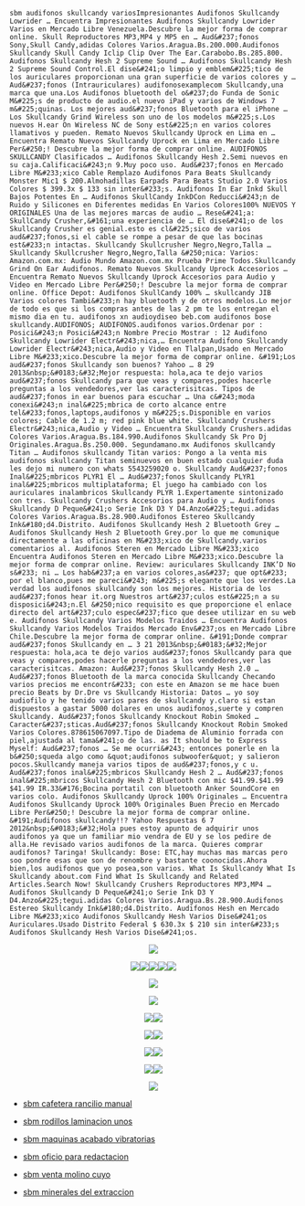 
```
sbm audifonos skullcandy variosImpresionantes Audifonos Skullcandy Lowrider … Encuentra Impresionantes Audifonos Skullcandy Lowrider Varios en Mercado Libre Venezuela.Descubre la mejor forma de comprar online. Skull Reproductores MP3,MP4 y MP5 en … Aud&#237;fonos Sony,Skull Candy,adidas Colores Varios.Aragua.Bs.200.000.Audifonos Skullcandy Skull Candy Iclip Clip Over The Ear.Carabobo.Bs.285.800. Audifonos Skullcandy Hesh 2 Supreme Sound … Audifonos Skullcandy Hesh 2 Supreme Sound Control.El dise&#241;o limpio y emblem&#225;tico de los auriculares proporcionan una gran superficie de varios colores y … Aud&#237;fonos (Intrauriculares) audifonosexamplecom Skullcandy,una marca que una.Los Audifonos bluetooth del o&#237;do Funda de Sonic M&#225;s de producto de audio.el nuevo iPad y varios de Windows 7 m&#225;quinas. Los mejores aud&#237;fonos Bluetooth para el iPhone … Los Skullcandy Grind Wireless son uno de los modelos m&#225;s.Los nuevos H.ear On Wireless NC de Sony est&#225;n en varios colores llamativos y pueden. Remato Nuevos Skullcandy Uprock en Lima en … Encuentra Remato Nuevos Skullcandy Uprock en Lima en Mercado Libre Per&#250;! Descubre la mejor forma de comprar online. AUDIFONOS SKULLCANDY Clasificados … Audifonos Skullcandy Hesh 2.Semi nuevos en su caja.Calificaci&#243;n 9.Muy poco uso. Aud&#237;fonos en Mercado Libre M&#233;xico Cable Remplazo Audifonos Para Beats Skullcandy Monster Mic1 $ 200.Almohadillas Earpads Para Beats Studio 2.0 Varios Colores $ 399.3x $ 133 sin inter&#233;s. Audifonos In Ear Inkd Skull Bajos Potentes En … Audifonos SkullCandy InkDCon Reducci&#243;n de Ruido y Silicones en Diferentes medidas En Varios Colores100% NUEVOS Y ORIGINALES Una de las mejores marcas de audio … Rese&#241;a: SkullCandy Crusher,&#161;una experiencia de … El dise&#241;o de los Skullcandy Crusher es genial.esto es cl&#225;sico de varios aud&#237;fonos,si el cable se rompe a pesar de que las bocinas est&#233;n intactas. Skullcandy Skullcrusher Negro,Negro,Talla … Skullcandy Skullcrusher Negro,Negro,Talla &#250;nica: Varios: Amazon.com.mx: Audio Mundo Amazon.com.mx Prueba Prime Todos.Skullcandy Grind On Ear Audifonos. Remato Nuevos Skullcandy Uprock Accesorios … Encuentra Remato Nuevos Skullcandy Uprock Accesorios para Audio y Video en Mercado Libre Per&#250;! Descubre la mejor forma de comprar online. Office Depot: Audifonos SkullCandy 100% … skullcandy JIB Varios colores Tambi&#233;n hay bluetooth y de otros modelos.Lo mejor de todo es que si los compras antes de las 2 pm te los entregan el mismo dia en tu. audifonos xn audioydiseo beb.com audifonos bose skullcandy.AUDIFONOS; AUDIFONOS.audifonos varios.Ordenar por : Posici&#243;n Posici&#243;n Nombre Precio Mostrar : 12 Audifono Skullcandy Lowrider Electr&#243;nica,… Encuentra Audifono Skullcandy Lowrider Electr&#243;nica,Audio y Video en Tlalpan,Usado en Mercado Libre M&#233;xico.Descubre la mejor forma de comprar online. &#191;Los aud&#237;fonos Skullcandy son buenos? Yahoo … 8 29 2013&nbsp;&#0183;&#32;Mejor respuesta: hola,aca te dejo varios aud&#237;fonos Skullcandy para que veas y compares,podes hacerle preguntas a los vendedores,ver las caracterisitcas. Tipos de aud&#237;fonos in ear buenos para escuchar … Una c&#243;moda conexi&#243;n inal&#225;mbrica de corto alcance entre tel&#233;fonos,laptops,audifonos y m&#225;s.Disponible en varios colores; Cable de 1.2 m; red pink blue white. Skullcandy Crushers Electr&#243;nica,Audio y Video … Encuentra Skullcandy Crushers.adidas Colores Varios.Aragua.Bs.184.990.Audifonos Skullcandy Sk Pro Dj Originales.Aragua.Bs.250.000. Segundamano.mx Audifonos skullcandy Titan … Audifonos skullcandy Titan varios: Pongo a la venta mis audifonos skullcandy Titan seminuevos en buen estado cualquier duda les dejo mi numero con whats 5543259020 o. Skullcandy Aud&#237;fonos Inal&#225;mbricos PLYR1 El … Aud&#237;fonos Skullcandy PLYR1 inal&#225;mbricos multiplataforma; El juego ha cambiado con los auriculares inalambricos Skullcandy PLYR 1.Expertamente sintonizado con tres. Skullcandy Crushers Accesorios para Audio y … Audifonos Skullcandy D Peque&#241;o Serie Ink D3 Y D4.Anzo&#225;tegui.adidas Colores Varios.Aragua.Bs.28.900.Audifonos Estereo Skullcandy Ink&#180;d4.Distrito. Audifonos Skullcandy Hesh 2 Bluetooth Grey … Audifonos Skullcandy Hesh 2 Bluetooth Grey.por lo que me comunique directamente a las oficinas en M&#233;xico de Skullcandy.varios comentarios al. Audifonos Steren en Mercado Libre M&#233;xico Encuentra Audifonos Steren en Mercado Libre M&#233;xico.Descubre la mejor forma de comprar online. Review: auriculares Skullcandy INK’D No s&#233; ni … Los hab&#237;a en varios colores,as&#237; que opt&#233; por el blanco,pues me pareci&#243; m&#225;s elegante que los verdes.La verdad los audifonos skullcandy son los mejores. Historia de los aud&#237;fonos hear it.org Nuestros art&#237;culos est&#225;n a su disposici&#243;n.El &#250;nico requisito es que proporcione el enlace directo del art&#237;culo espec&#237;fico que desee utilizar en su web e. Audifonos Skullcandy Varios Modelos Traidos … Encuentra Audifonos Skullcandy Varios Modelos Traidos Mercado Env&#237;os en Mercado Libre Chile.Descubre la mejor forma de comprar online. &#191;Donde comprar aud&#237;fonos Skullcandy en … 3 21 2013&nbsp;&#0183;&#32;Mejor respuesta: hola,aca te dejo varios aud&#237;fonos Skullcandy para que veas y compares,podes hacerle preguntas a los vendedores,ver las caracterisitcas. Amazon: Aud&#237;fonos Skullcandy Hesh 2.0 … Aud&#237;fonos Bluetooth de la marca conocida Skullcandy Checando varios precios me encontr&#233; con este en Amazon se me hace buen precio Beats by Dr.Dre vs Skullcandy Historia: Datos … yo soy audiofilo y he tenido varios pares de skullcandy y.claro si estan dispuestos a gastar 5000 dolares en unos audifonos,suerte y compren Skullcandy. Aud&#237;fonos Skullcandy Knockout Robin Smoked … Caracter&#237;sticas.Aud&#237;fonos Skullcandy Knockout Robin Smoked Varios Colores.878615067097.Tipo de Diadema de Aluminio forrada con piel,ajustada al tama&#241;o de las. as It should be to Express Myself: Aud&#237;fonos … Se me ocurri&#243; entonces ponerle en la b&#250;squeda algo como &quot;audifonos subwoofer&quot; y salieron pocos.Skullcandy maneja varios tipos de aud&#237;fonos,y c u. Aud&#237;fonos inal&#225;mbricos Skullcandy Hesh 2 … Aud&#237;fonos inal&#225;mbricos Skullcandy Hesh 2 Bluetooth con mic $41.99.$41.99 $41.99 IR.33&#176;Bocina portatil con bluetooth Anker SoundCore en varios colo. Audifonos Skullcandy Uprock 100% Originales … Encuentra Audifonos Skullcandy Uprock 100% Originales Buen Precio en Mercado Libre Per&#250;! Descubre la mejor forma de comprar online. &#191;Audifonos skullcandy!!? Yahoo Respuestas 6 7 2012&nbsp;&#0183;&#32;Hola pues estoy apunto de adquirir unos audifonos ya que un familiar mio vendra de EU y se los pedire de alla.He revisado varios audifonos de la marca. Quieres comprar audifonos? Taringa! Skullcandy: Bose: ETC,hay muchas mas marcas pero soo pondre esas que son de renombre y bastante coonocidas.Ahora bien,los audifonos que yo posea,son varios. What Is Skullcandy What Is Skullcandy about.com Find What Is Skullcandy and Related Articles.Search Now! Skullcandy Crushers Reproductores MP3,MP4 … Audifonos Skullcandy D Peque&#241;o Serie Ink D3 Y D4.Anzo&#225;tegui.adidas Colores Varios.Aragua.Bs.28.900.Audifonos Estereo Skullcandy Ink&#180;d4.Distrito. Audifonos Hesh en Mercado Libre M&#233;xico Audifonos Skullcandy Hesh Varios Dise&#241;os Auriculares.Usado Distrito Federal $ 630.3x $ 210 sin inter&#233;s Audifonos Skullcandy Hesh Varios Dise&#241;os. 
```

<div align="center">

<a href="https://es-crusher.shibang-china.com/github&k=sbm+audifonos+skullcandy+varios"><img src="https://static.shibang-china.com/es/crusher/logo.jpg"></a>

<a href="https://es-crusher.shibang-china.com/github&k=sbm+audifonos+skullcandy+varios"><img src="https://static.shibang-china.com/es/crusher/index.jpg"></a><a href="https://es-crusher.shibang-china.com/material.htmlgithub&k=sbm+audifonos+skullcandy+varios"><img src="https://static.shibang-china.com/es/crusher/material.jpg"></a><a href="https://es-crusher.shibang-china.com/application.htmlgithub&k=sbm+audifonos+skullcandy+varios"><img src="https://static.shibang-china.com/es/crusher/application.jpg"></a><a href="https://es-crusher.shibang-china.com/aboutus.htmlgithub&k=sbm+audifonos+skullcandy+varios"><img src="https://static.shibang-china.com/es/crusher/aboutus.jpg"></a><a href="https://es-crusher.shibang-china.com/contact.htmlgithub&k=sbm+audifonos+skullcandy+varios"><img src="https://static.shibang-china.com/es/crusher/contact.jpg"></a>

<a href="https://es-crusher.shibang-china.com/github&k=sbm+audifonos+skullcandy+varios"><img src="https://static.shibang-china.com/es/crusher/banner.jpg"></a>

<a href="https://swt.shibang-china.com/github&k=sbm+audifonos+skullcandy+varios"><img src="https://static.shibang-china.com/es/crusher/text.jpg"></a>

<a href="https://swt.shibang-china.com/github&k=sbm+audifonos+skullcandy+varios"><img src="https://static.shibang-china.com/es/crusher/chat.jpg"></a><a href="https://es-crusher.shibang-china.com/contact.htmlgithub&k=sbm+audifonos+skullcandy+varios"><img src="https://static.shibang-china.com/es/crusher/message.jpg"></a>

<a href="https://es-crusher.shibang-china.com/products/pe.htmlgithub&k=sbm+audifonos+skullcandy+varios"><img src="https://static.shibang-china.com/es/crusher/pe.jpg"></a><a href="https://es-crusher.shibang-china.com/products/pf.htmlgithub&k=sbm+audifonos+skullcandy+varios"><img src="https://static.shibang-china.com/es/crusher/pf.jpg"></a>

<a href="https://es-crusher.shibang-china.com/products/hpt.htmlgithub&k=sbm+audifonos+skullcandy+varios"><img src="https://static.shibang-china.com/es/crusher/hpt.jpg"></a><a href="https://es-crusher.shibang-china.com/products/vsi.htmlgithub&k=sbm+audifonos+skullcandy+varios"><img src="https://static.shibang-china.com/es/crusher/vsi.jpg"></a>

<a href="https://es-crusher.shibang-china.com/products/klv.htmlgithub&k=sbm+audifonos+skullcandy+varios"><img src="https://static.shibang-china.com/es/crusher/klv.jpg"></a><a href="https://es-crusher.shibang-china.com/products/portable.htmlgithub&k=sbm+audifonos+skullcandy+varios"><img src="https://static.shibang-china.com/es/crusher/portable.jpg"></a>

<a href="https://swt.shibang-china.com/github&k=sbm+audifonos+skullcandy+varios"><img src="https://static.shibang-china.com/es/crusher/case.jpg"></a>

</div>


* [sbm cafetera rancilio manual](sbm%20cafetera%20rancilio%20manual.md)

* [sbm rodillos laminacion unos](sbm%20rodillos%20laminacion%20unos.md)

* [sbm maquinas acabado vibratorias](sbm%20maquinas%20acabado%20vibratorias.md)

* [sbm oficio para redactacion](sbm%20oficio%20para%20redactacion.md)

* [sbm venta molino cuyo](sbm%20venta%20molino%20cuyo.md)

* [sbm minerales del extraccion](sbm%20minerales%20del%20extraccion.md)